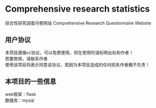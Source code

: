 # Comprehensive research statistics
综合性研究调查问卷网站 Comprehensive Research Questionnaire Website 

## 用户协议
本项目遵循cc协议，可以免费使用，但在使用时请标明出处和作者！  
若要商用，请联系作者  
使用该项目则表示同意该协议，若因为本项目造成的任何损失作者概不负责！ 

## 本项目的一些信息
web框架：flask  
数据库：mysql  

